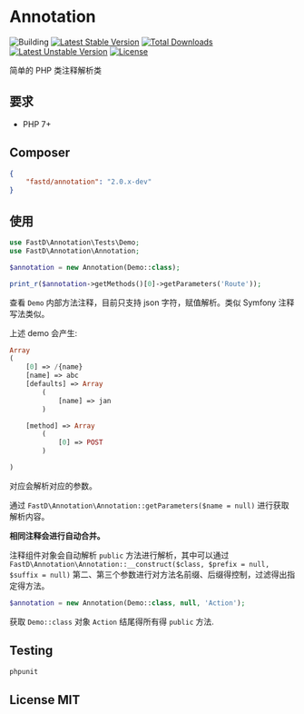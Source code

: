 # Annotation

![Building](https://api.travis-ci.org/JanHuang/annotation.svg?branch=master)
[![Latest Stable Version](https://poser.pugx.org/fastd/annotation/v/stable)](https://packagist.org/packages/fastd/annotation) [![Total Downloads](https://poser.pugx.org/fastd/annotation/downloads)](https://packagist.org/packages/fastd/annotation) [![Latest Unstable Version](https://poser.pugx.org/fastd/annotation/v/unstable)](https://packagist.org/packages/fastd/annotation) [![License](https://poser.pugx.org/fastd/annotation/license)](https://packagist.org/packages/fastd/annotation)

简单的 PHP 类注释解析类

## 要求

* PHP 7+

## Composer

```json
{
    "fastd/annotation": "2.0.x-dev"
}
```

## 使用

```php
use FastD\Annotation\Tests\Demo;
use FastD\Annotation\Annotation;

$annotation = new Annotation(Demo::class);

print_r($annotation->getMethods()[0]->getParameters('Route'));
```

查看 `Demo` 内部方法注释，目前只支持 json 字符，赋值解析。类似 Symfony 注释写法类似。

上述 demo 会产生: 

```php
Array
(
    [0] => /{name}
    [name] => abc
    [defaults] => Array
        (
            [name] => jan
        )

    [method] => Array
        (
            [0] => POST
        )

)
```

对应会解析对应的参数。

通过 `FastD\Annotation\Annotation::getParameters($name = null)` 进行获取解析内容。

**相同注释会进行自动合并。**

注释组件对象会自动解析 `public` 方法进行解析，其中可以通过 `FastD\Annotation\Annotation::__construct($class, $prefix = null, $suffix = null)` 第二、第三个参数进行对方法名前缀、后缀得控制，过滤得出指定得方法。

```php
$annotation = new Annotation(Demo::class, null, 'Action');
```

获取 `Demo::class` 对象 `Action` 结尾得所有得 `public` 方法.

## Testing

```php
phpunit
```

## License MIT


